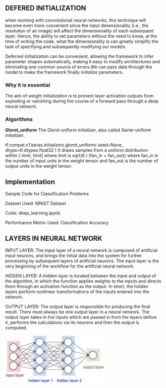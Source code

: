 ## DEFERED INITIALIZATION

 when working with convolutional neural networks, this technique will become even more convenient since the input dimensionality (i.e., the resolution of an image) will affect the dimensionality of each subsequent layer. Hence, the ability to set parameters without the need to know, at the time of writing the code, what the dimensionality is can greatly simplify the task of specifying and subsequently modifying our models.

Deferred initialization can be convenient, allowing the framework to infer parameter shapes automatically, making it easy to modify architectures and eliminating one common source of errors.We can pass data through the model to make the framework finally initialize parameters.
 ### Why it is essential
 The aim of weight initialization is to prevent layer activation outputs from exploding or vanishing during the course of a forward pass through a deep neural network.
 ### Algorithms
 **Glorot_uniform**
 The Glorot uniform initializer, also called Xavier uniform initializer.
 
 tf.compat.v1.keras.initializers.glorot_uniform(
    seed=None, dtype=tf.dtypes.float32
)
It draws samples from a uniform distribution within [-limit, limit] where limit is sqrt(6 / (fan_in + fan_out)) where fan_in is the number of input units in the weight tensor and fan_out is the number of output units in the weight tensor.


## Implementation
Sample Code for Classification Problems

Dataset Used: MNIST Dataset

Code: deep_learning.ipynb

Performance Metric Used: Classification Accuracy
## LAYERS IN NEURAL NETWORK

INPUT LAYER:
	The input layer of a neural network is composed of artificial input neurons, and brings the initial data into the system for further processing by subsequent layers of artificial neurons. The input layer is the very beginning of the workflow for the artificial neural network.
  
HIDDEN LAYER:
	A hidden layer is located between the input and output of the algorithm, in which the function applies weights to the inputs and directs them through an activation function as the output. In short, the hidden layers perform nonlinear transformations of the inputs entered into the network.
  
OUTPUT LAYER:
	The output layer is responsible for producing the final result. There must always be one output layer in a neural network. The output layer takes in the inputs which are passed in from the layers before it, performs the calculations via its neurons and then the output is computed.

![Test Image 1](layer.jpg)


